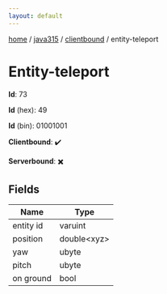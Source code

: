 ```yaml
---
layout: default
---
```


[home](/)  /  [java315](/protocol/java315)  /  [clientbound](/protocol/java315/clientbound)  /  entity-teleport

# Entity-teleport

**Id**: 73

**Id** (hex): 49

**Id** (bin): 01001001

**Clientbound**: ✔️

**Serverbound**: ✖️

## Fields

Name | Type
---|---
entity id | varuint
position | double&lt;xyz&gt;
yaw | ubyte
pitch | ubyte
on ground | bool

